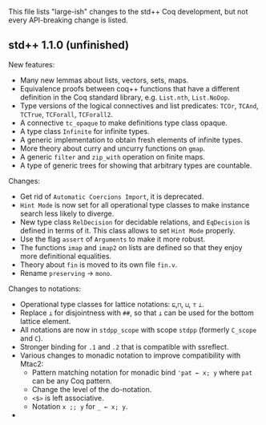 This file lists "large-ish" changes to the std++ Coq development, but not every
API-breaking change is listed.

## std++ 1.1.0 (unfinished)

New features:

- Many new lemmas about lists, vectors, sets, maps.
- Equivalence proofs between coq++ functions that have a different definition in
  the Coq standard library, e.g. `List.nth`, `List.NoDop`.
- Type versions of the logical connectives and list predicates:
  `TCOr`, `TCAnd`, `TCTrue`, `TCForall`, `TCForall2`.
- A connective `tc_opaque` to make definitions type class opaque.
- A type class `Infinite` for infinite types.
- A generic implementation to obtain fresh elements of infinite types.
- More theory about curry and uncurry functions on `gmap`.
- A generic `filter` and `zip_with` operation on finite maps.
- A type of generic trees for showing that arbitrary types are countable.

Changes:

- Get rid of `Automatic Coercions Import`, it is deprecated.
- `Hint Mode` is now set for all operational type classes to make instance
  search less likely to diverge.
- New type class `RelDecision` for decidable relations, and `EqDecision` is
  defined in terms of it. This class allows to set `Hint Mode` properly.
- Use the flag `assert` of `Arguments` to make it more robust.
- The functions `imap` and `imap2` on lists are defined so that they enjoy more
  definitional equalities.
- Theory about `fin` is moved to its own file `fin.v`.
- Rename `preserving` → `mono`.

Changes to notations:

- Operational type classes for lattice notations: `⊑`,`⊓`, `⊔`, `⊤` `⊥`.
- Replace `⊥` for disjointness with `##`, so that `⊥` can be used for the
  bottom lattice element.
- All notations are now in `stdpp_scope` with scope `stdpp`
  (formerly `C_scope` and `C`).
- Stronger binding for `.1` and `.2` that is compatible with ssreflect.
- Various changes to monadic notation to improve compatibility with Mtac2:
  + Pattern matching notation for monadic bind `'pat ← x; y` where `pat` can
    be any Coq pattern.
  + Change the level of the do-notation.
  + `<$>` is left associative.
  + Notation `x ;; y` for `_ ← x; y`.
- 
